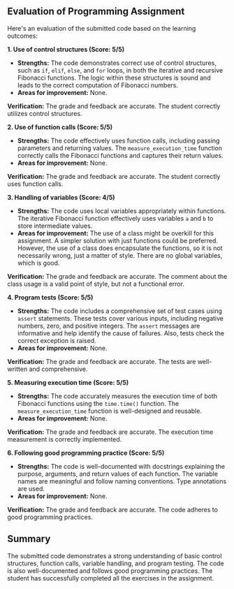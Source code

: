 ## Evaluation of Programming Assignment

Here's an evaluation of the submitted code based on the learning outcomes:

**1. Use of control structures (Score: 5/5)**

*   **Strengths:** The code demonstrates correct use of control structures, such as `if`, `elif`, `else`, and `for` loops, in both the iterative and recursive Fibonacci functions. The logic within these structures is sound and leads to the correct computation of Fibonacci numbers.
*   **Areas for improvement:** None.

**Verification:** The grade and feedback are accurate. The student correctly utilizes control structures.

**2. Use of function calls (Score: 5/5)**

*   **Strengths:** The code effectively uses function calls, including passing parameters and returning values. The `measure_execution_time` function correctly calls the Fibonacci functions and captures their return values.
*   **Areas for improvement:** None.

**Verification:** The grade and feedback are accurate. The student correctly uses function calls.

**3. Handling of variables (Score: 4/5)**

*   **Strengths:** The code uses local variables appropriately within functions. The iterative Fibonacci function effectively uses variables `a` and `b` to store intermediate values.
*   **Areas for improvement:** The use of a class might be overkill for this assignment. A simpler solution with just functions could be preferred. However, the use of a class does encapsulate the functions, so it is not necessarily wrong, just a matter of style. There are no global variables, which is good.

**Verification:** The grade and feedback are accurate. The comment about the class usage is a valid point of style, but not a functional error.

**4. Program tests (Score: 5/5)**

*   **Strengths:** The code includes a comprehensive set of test cases using `assert` statements. These tests cover various inputs, including negative numbers, zero, and positive integers. The `assert` messages are informative and help identify the cause of failures. Also, tests check the correct exception is raised.
*   **Areas for improvement:** None.

**Verification:** The grade and feedback are accurate. The tests are well-written and comprehensive.

**5. Measuring execution time (Score: 5/5)**

*   **Strengths:** The code accurately measures the execution time of both Fibonacci functions using the `time.time()` function. The `measure_execution_time` function is well-designed and reusable.
*   **Areas for improvement:** None.

**Verification:** The grade and feedback are accurate. The execution time measurement is correctly implemented.

**6. Following good programming practice (Score: 5/5)**

*   **Strengths:** The code is well-documented with docstrings explaining the purpose, arguments, and return values of each function. The variable names are meaningful and follow naming conventions. Type annotations are used.
*   **Areas for improvement:** None.

**Verification:** The grade and feedback are accurate. The code adheres to good programming practices.

## Summary

The submitted code demonstrates a strong understanding of basic control structures, function calls, variable handling, and program testing. The code is also well-documented and follows good programming practices. The student has successfully completed all the exercises in the assignment.